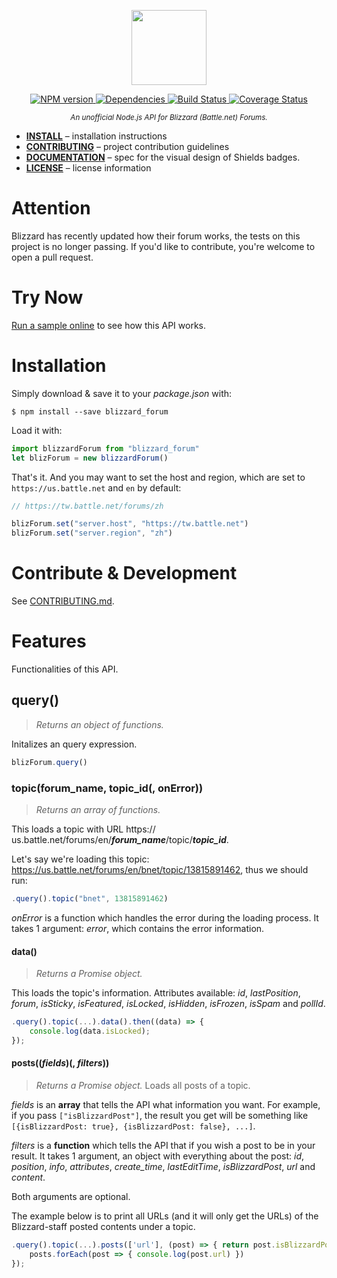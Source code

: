 <p align="center">
    <img src="https://rawgit.com/BirkhoffLee/blizzard_forum.js/master/logo.svg"
         height="120">
</p>
<p align="center">
    <!-- <a href="https://drone.birkhoff.me/BirkhoffLee/blizzard_forum.js">
        <img src="https://drone.birkhoff.me/api/badges/BirkhoffLee/blizzard_forum.js/status.svg"
             alt="Build Status" />
    </a> -->
    <a href="https://npmjs.org/package/blizzard_forum">
        <img src="https://img.shields.io/npm/v/blizzard_forum.svg"
              alt="NPM version" />
    </a>
    <!-- <a href="https://npmjs.org/package/blizzard_forum">
        <img src="https://img.shields.io/npm/dm/blizzard_forum.svg"
              alt="NPM downloads" />
    </a> -->
    <a href="https://david-dm.org/BirkhoffLee/blizzard_forum.js">
        <img src="https://david-dm.org/BirkhoffLee/blizzard_forum.js.svg"
              alt="Dependencies" />
    </a>
    <a href="https://travis-ci.org/BirkhoffLee/blizzard_forum.js">
        <img src="https://travis-ci.org/BirkhoffLee/blizzard_forum.js.svg?branch=master"
             alt="Build Status" />
    </a>
    <a href="https://codecov.io/gh/BirkhoffLee/blizzard_forum.js">
        <img src="https://codecov.io/gh/BirkhoffLee/blizzard_forum.js/branch/master/graph/badge.svg"
             alt="Coverage Status" />
    </a>
    <!-- <a href="https://coveralls.io/github/BirkhoffLee/blizzard_forum.js?branch=master">
        <img src="https://coveralls.io/repos/github/BirkhoffLee/blizzard_forum.js/badge.svg?branch=master"
             alt="Coverage Status">
    </a> -->
</p>
<p align="center">
    <sup><i>An unofficial Node.js API for Blizzard (Battle.net) Forums.</i></sup>
</p>

* **[INSTALL](#installation)** – installation instructions
* **[CONTRIBUTING](#contribute--development)** – project contribution guidelines
* **[DOCUMENTATION](#features)** – spec for the visual design of Shields badges.
* **[LICENSE](LICENSE)** – license information

# Attention
Blizzard has recently updated how their forum works, the tests on this project is no longer passing. If you'd like to contribute, you're welcome to open a pull request.

# Try Now
[Run a sample online](https://goo.gl/ns39W6) to see how this API works.

# Installation
Simply download & save it to your *package.json* with:

```
$ npm install --save blizzard_forum
```

Load it with:

```js
import blizzardForum from "blizzard_forum"
let blizForum = new blizzardForum()
```

That's it. And you may want to set the host and region, which are set to `https://us.battle.net` and `en` by default:

```js
// https://tw.battle.net/forums/zh

blizForum.set("server.host", "https://tw.battle.net")
blizForum.set("server.region", "zh")
```

# Contribute & Development
See [CONTRIBUTING.md](CONTRIBUTING.md).

# Features
Functionalities of this API.

## query()
> *Returns an object of functions.*

Initalizes an query expression.

```js
blizForum.query()
```

### topic(forum_name, topic_id(, onError))
> *Returns an array of functions.*

This loads a topic with URL https://<i>&#8203;</i>us.battle.net/forums/en/<i>**forum_name**</i>/topic/<i>**topic_id**</i>.

Let's say we're loading this topic: https://us.battle.net/forums/en/bnet/topic/13815891462,
thus we should run: 

```js
.query().topic("bnet", 13815891462)
```

*onError* is a function which handles the error during the loading process.
It takes 1 argument: *error*, which contains the error information.

#### data()
> *Returns a Promise object.*

This loads the topic's information. Attributes available: *id*, *lastPosition*, *forum*, *isSticky*, *isFeatured*, *isLocked*, *isHidden*, *isFrozen*, *isSpam* and *pollId*.

```js
.query().topic(...).data().then((data) => {
    console.log(data.isLocked);
});
```

#### posts((*fields*)(, *filters*))
> *Returns a Promise object.* Loads all posts of a topic.

*fields* is an **array** that tells the API what information you want. For example, if you pass `["isBlizzardPost"]`,
the result you get will be something like `[{isBlizzardPost: true}, {isBlizzardPost: false}, ...]`.

*filters* is a **function** which tells the API that if you wish a post to be in your result. It takes 1 argument, an object
with everything about the post: *id*, *position*, *info*, *attributes*, *create_time*, *lastEditTime*, *isBlizzardPost*, *url* and *content*.

Both arguments are optional.

The example below is to print all URLs (and it will only get the URLs) of the Blizzard-staff posted contents under a topic.

```js
.query().topic(...).posts(['url'], (post) => { return post.isBlizzardPost }).then((posts) => {
    posts.forEach(post => { console.log(post.url) })
});
```
